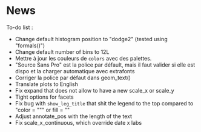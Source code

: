 News
================================================================================

To-do list : 

+ Change default histogram position to "dodge2" (tested using "formals()")
+ Change default number of bins to 12L
+ Mettre à jour les couleurs de `colors` avec des palettes.
+ "Source Sans Pro" est la police par défault, mais il faut valider si elle est dispo et la charger automatique avec extrafonts
+ Corriger la police par défaut dans geom_text()
+ Translate plots to English
+ Fix expand that does not allow to have a new scale_x or scale_y
+ Tight options for facets
+ Fix bug with `show_leg_title` that shit the legend to the top compared to "color = """ or fill = ""
+ Adjust annotate_pos with the length of the text 
+ Fix scale_x_continuous, which override date x labs
